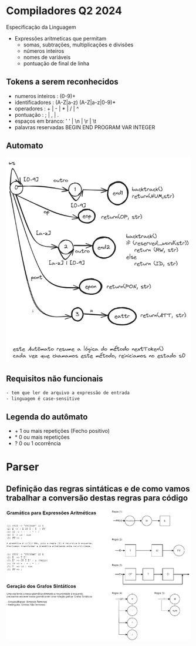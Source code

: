 # Compiladores Q2 2024
Especificação da Linguagem
- Expressões aritmeticas que permitam
	- somas, subtrações, multiplicações e divisões
	- números inteiros
	- nomes de variáveis
	- pontuação de final de linha

## Tokens a serem reconhecidos
- numeros inteiros : (0-9)+
- identificadores  : (A-Z|a-z) (A-Z|a-z|0-9)*
- operadores       : + | - | * | / | ^
- pontuação        : ; | , | .
- espaços em branco: ' ' | \n | \r | \t
- palavras reservadas
	BEGIN
	END
	PROGRAM
	VAR
	INTEGER

## Automato
![Imagem do Automato](https://github.com/professorisidro/HandMadeCompiler2024/blob/main/Automato_Linguagem.png)

## Requisitos não funcionais
	- tem que ler de arquivo a expressão de entrada
	- linguagem é case-sensitive

## Legenda do autômato
- \+   1 ou mais repetições (Fecho positivo)
- \*   0 ou mais repetições
- ?   0 ou 1 ocorrência

# Parser

## Definição das regras sintáticas e de como vamos trabalhar a conversão destas regras para código
![Imagem da gramatica e das regras](https://github.com/professorisidro/HandMadecompiler2024/blob/main/Gramatica_Grafo.drawio.png)
